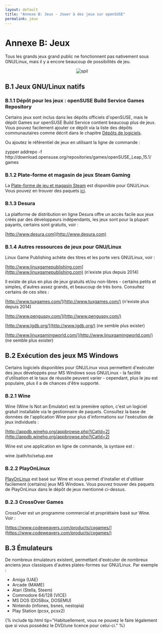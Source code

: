 ```yaml
---
layout: default
title: "Annexe B: Jeux - Jouer à des jeux sur openSUSE"
permalink: jeux
---
```


# Annexe B: Jeux

Tous les grands jeux grand public ne fonctionnent pas nativement sous GNU/Linux, mais il y a encore beaucoup de possibilités de jeu.

<center><img src="{{ site.baseurl | append: '/images/pics/spil.jpg' | replace: '//', '/' }}" alt="spil" class="pic" /></center>

## B.1 Jeux GNU/Linux natifs

### B.1.1 Dépôt pour les jeux : openSUSE Build Service Games Repository

Certains jeux sont inclus dans les dépôts officiels d'openSUSE, mais le dépôt Games sur openSUSE Build Service contient beaucoup plus de jeux. Vous pouvez facilement ajouter ce dépôt via la liste des dépôts communautaires comme décrit dans le chapitre [Dépôts de logiciels](depots).

Ou ajoutez le référentiel de jeux en utilisant la ligne de commande :

<div class="clroot">zypper addrepo -f http://download.opensuse.org/repositories/games/openSUSE_Leap_15.1/ games</div>

### B.1.2 Plate-forme et magasin de jeux Steam Gaming

La [Plate-forme de jeu et magasin Steam](http://store.steampowered.com/browse/linux/) est disponible pour GNU/Linux. Vous pouvez en trouver des paquets [ici](http://software.opensuse.org/package/steam).

### B.1.3 Desura

La platforme de distribution en ligne Desura offre un accès facile aux jeux créés par des développeurs indépendants, les jeux sont pour la plupart payants, certains sont gratuits, voir :

[http://www.desura.com](http://www.desura.com)

### B.1.4 Autres ressources de jeux pour GNU/Linux

Linux Game Publishing achète des titres et les porte vers GNU/Linux, voir :

[http://www.linuxgamepublishing.com](http://www.linuxgamepublishing.com) (n'existe plus depuis 2014)

Il existe de plus en plus de jeux gratuits et/ou non-libres - certains petits et simples, d'autres assez grands, et beaucoup de très bons. Consultez certains de ces sites :

[http://www.tuxgames.com/](http://www.tuxgames.com/) (n'existe plus depuis 2014)

[http://www.penguspy.com/](http://www.penguspy.com/)

[http://www.lgdb.org/](http://www.lgdb.org/) (ne semble plus exister)

[http://www.linuxgamingworld.com/](http://www.linuxgamingworld.com/)  (ne semble plus exister)

## B.2 Exécution des jeux MS Windows

Certains logiciels disponibles pour GNU/Linux vous permettent d'exécuter des jeux développés pour MS Windows sous GNU/Linux - la facilité d'utilisation et le taux de réussite peuvent varier - cependant, plus le jeu est populaire, plus il a de chances d'être supporté.

### B.2.1 Wine

Wine (Wine Is Not an Emulator) est la première option, c'est un logiciel gratuit installable via le gestionnaire de paquets. Consultez la base de données de l'application Wine pour plus d'informations sur l'exécution de jeux individuels :

[http://appdb.winehq.org/appbrowse.php?iCatId=2](http://appdb.winehq.org/appbrowse.php?iCatId=2)

Wine est une application en ligne de commande, la syntaxe est :

<div class="cl">wine /path/to/setup.exe</div>

### B.2.2 PlayOnLinux

[PlayOnLinux](http://www.playonlinux.com/) est basé sur Wine et vous permet d'installer et d'utiliser facilement (certains) jeux MS Windows. Vous pouvez trouver des paquets de PlayOnLinux dans le dépôt de jeux mentionné ci-dessus.

### B.2.3 CrossOver Games

CrossOver est un programme commercial et propriétaire basé sur Wine. Voir :

[https://www.codeweavers.com/products/cxgames/](https://www.codeweavers.com/products/cxgames/)

## B.3 Émulateurs

De nombreux émulateurs existent, permettant d'exécuter de nombreux anciens jeux classiques d'autres plates-formes sur GNU/Linux. Par exemple :

- Amiga (UAE)
- Arcade (MAME)
- Atari (Stella, Steem)
- Commodore 64/128 (VICE)
- MS DOS (DOSBox, DOSEMU)
- Nintendo (infones, bsnes, nestopia)
- Play Station (pcsx, pcsx2)

{% include tip.html tip="Habituellement, vous ne pouvez le faire légalement que si vous possédez le DVD/une licence pour celui-ci." %}
